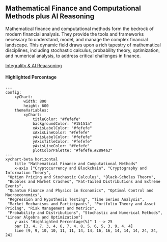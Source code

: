 ## Mathematical Finance and Computational Methods plus AI Reasoning
Mathematical finance and computational methods form the bedrock of modern financial analysis.  They provide the tools and frameworks necessary to understand, model, and manage the complex financial landscape.  This dynamic field draws upon a rich tapestry of mathematical disciplines, including stochastic calculus, probability theory, optimization, and numerical analysis, to address critical challenges in finance.

[Integrality & AI Reaasoning](https://viadean.notion.site/Mathematical-Finance-and-Computational-Methods-plus-AI-Reasoning-1941ae7b9a3280b78b34f7ba64b32740?pvs=4)

#### Highlighted Percentage
```mermaid
---
config:
    xyChart:
        width: 800
        height: 600
    themeVariables:
        xyChart:
            titleColor: "#fefefe"
            backgroundColor: "#15151a"
            xAxisLabelColor: "#fefefe"
            xAxisLineColor: "#fefefe"
            yAxisLabelColor: "#fefefe"
            yAxisTitleColor: "#fefefe"
            yAxisLineColor: "#fefefe"
            plotColorPalette: "#fefefe,#2894a3"
---
xychart-beta horizontal
    title "Mathematical Finance and Computational Methods"
    x-axis ["Cryptocurrency and Blockchain", "Cryptography and Information Theory", 
 "Option Pricing and Stochastic Calculus", "Black-Scholes Theory", 
 "Bubbles and Market Crashes", "Fat-Tailed Distributions and Extreme Events", 
 "Quantum Finance and Physics in Economics", "Optimal Control and Macroeconomics", 
 "Regression and Hypothesis Testing", "Time Series Analysis", 
 "Market Mechanisms and Participants", "Portfolio Theory and Asset Pricing", "Risk Management and Metrics", 
 "Probability and Distributions", "Stochastic and Numerical Methods", "Linear Algebra and Optimization"]
    y-axis "Highlighted Percentage(%)" 1 --> 25
    bar [3, 4, 7, 3, 4, 6, 7, 4, 8, 5, 6, 5, 3, 9, 4, 4]
    line [9, 9, 10, 10, 11, 11, 14, 14, 16, 16, 14, 14, 14, 24, 24, 24]

```

